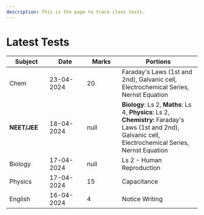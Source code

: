 ```yaml
---
description: This is the page to track class tests.
---
```


# Latest Tests

<table><thead><tr><th width="115">Subject</th><th width="155">Date</th><th width="124" data-type="number">Marks</th><th width="316.33331298828125">Portions</th></tr></thead><tbody><tr><td>Chem</td><td>23-04-2024</td><td>20</td><td>Faraday's Laws (1st and 2nd), Galvanic cell, Electrochemical Series, Nernst Equation</td></tr><tr><td><strong>NEET/JEE</strong> </td><td>18-04-2024</td><td>null</td><td><strong>Biology</strong>: Ls 2, <strong>Maths</strong>: Ls 4, <strong>Physics:</strong> Ls 2, <strong>Chemistry:</strong> Faraday's Laws (1st and 2nd), Galvanic cell, Electrochemical Series, Nernst Equation</td></tr><tr><td>Biology</td><td>17-04-2024</td><td>null</td><td>Ls 2 - Human Reproduction</td></tr><tr><td>Physics</td><td>17-04-2024</td><td>15</td><td>Capacitance</td></tr><tr><td>English</td><td>16-04-2024</td><td>4</td><td>Notice Writing</td></tr></tbody></table>

